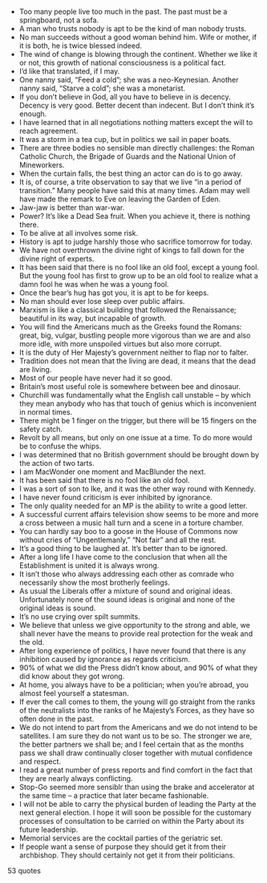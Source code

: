 - Too many people live too much in the past. The past must be a springboard, not a sofa.
 - A man who trusts nobody is apt to be the kind of man nobody trusts.
 - No man succeeds without a good woman behind him. Wife or mother, if it is both, he is twice blessed indeed.
 - The wind of change is blowing through the continent. Whether we like it or not, this growth of national consciousness is a political fact.
 - I’d like that translated, if I may.
 - One nanny said, “Feed a cold”; she was a neo-Keynesian. Another nanny said, “Starve a cold”; she was a monetarist.
 - If you don’t believe in God, all you have to believe in is decency. Decency is very good. Better decent than indecent. But I don’t think it’s enough.
 - I have learned that in all negotiations nothing matters except the will to reach agreement.
 - It was a storm in a tea cup, but in politics we sail in paper boats.
 - There are three bodies no sensible man directly challenges: the Roman Catholic Church, the Brigade of Guards and the National Union of Mineworkers.
 - When the curtain falls, the best thing an actor can do is to go away.
 - It is, of course, a trite observation to say that we live “in a period of transition.” Many people have said this at many times. Adam may well have made the remark to Eve on leaving the Garden of Eden.
 - Jaw-jaw is better than war-war.
 - Power? It’s like a Dead Sea fruit. When you achieve it, there is nothing there.
 - To be alive at all involves some risk.
 - History is apt to judge harshly those who sacrifice tomorrow for today.
 - We have not overthrown the divine right of kings to fall down for the divine right of experts.
 - It has been said that there is no fool like an old fool, except a young fool. But the young fool has first to grow up to be an old fool to realize what a damn fool he was when he was a young fool.
 - Once the bear’s hug has got you, it is apt to be for keeps.
 - No man should ever lose sleep over public affairs.
 - Marxism is like a classical building that followed the Renaissance; beautiful in its way, but incapable of growth.
 - You will find the Americans much as the Greeks found the Romans: great, big, vulgar, bustling people more vigorous than we are and also more idle, with more unspoiled virtues but also more corrupt.
 - It is the duty of Her Majesty’s government neither to flap nor to falter.
 - Tradition does not mean that the living are dead, it means that the dead are living.
 - Most of our people have never had it so good.
 - Britain’s most useful role is somewhere between bee and dinosaur.
 - Churchill was fundamentally what the English call unstable – by which they mean anybody who has that touch of genius which is inconvenient in normal times.
 - There might be 1 finger on the trigger, but there will be 15 fingers on the safety catch.
 - Revolt by all means, but only on one issue at a time. To do more would be to confuse the whips.
 - I was determined that no British government should be brought down by the action of two tarts.
 - I am MacWonder one moment and MacBlunder the next.
 - It has been said that there is no fool like an old fool.
 - I was a sort of son to Ike, and it was the other way round with Kennedy.
 - I have never found criticism is ever inhibited by ignorance.
 - The only quality needed for an MP is the ability to write a good letter.
 - A successful current affairs television show seems to be more and more a cross between a music hall turn and a scene in a torture chamber.
 - You can hardly say boo to a goose in the House of Commons now without cries of “Ungentlemanly,” “Not fair” and all the rest.
 - It’s a good thing to be laughed at. It’s better than to be ignored.
 - After a long life I have come to the conclusion that when all the Establishment is united it is always wrong.
 - It isn’t those who always addressing each other as comrade who necessarily show the most brotherly feelings.
 - As usual the Liberals offer a mixture of sound and original ideas. Unfortunately none of the sound ideas is original and none of the original ideas is sound.
 - It’s no use crying over spilt summits.
 - We believe that unless we give opportunity to the strong and able, we shall never have the means to provide real protection for the weak and the old.
 - After long experience of politics, I have never found that there is any inhibition caused by ignorance as regards criticism.
 - 90% of what we did the Press didn’t know about, and 90% of what they did know about they got wrong.
 - At home, you always have to be a politician; when you’re abroad, you almost feel yourself a statesman.
 - If ever the call comes to them, the young will go straight from the ranks of the neutralists into the ranks of he Majesty’s Forces, as they have so often done in the past.
 - We do not intend to part from the Americans and we do not intend to be satellites. I am sure they do not want us to be so. The stronger we are, the better partners we shall be; and I feel certain that as the months pass we shall draw continually closer together with mutual confidence and respect.
 - I read a great number of press reports and find comfort in the fact that they are nearly always conflicting.
 - Stop-Go seemed more sensiblr than using the brake and accelerator at the same time – a practice that later became fashionable.
 - I will not be able to carry the physical burden of leading the Party at the next general election. I hope it will soon be possible for the customary processes of consultation to be carried on within the Party about its future leadership.
 - Memorial services are the cocktail parties of the geriatric set.
 - If people want a sense of purpose they should get it from their archbishop. They should certainly not get it from their politicians.

53 quotes